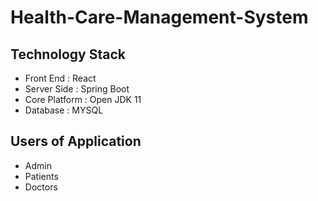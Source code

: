 # Health-Care-Management-System

## Technology Stack
  - Front End : React
  - Server Side : Spring Boot
  - Core Platform : Open JDK 11
  - Database : MYSQL
 
 ## Users of Application
  - Admin
  - Patients
  - Doctors
